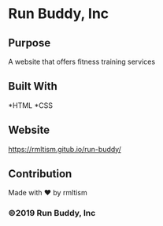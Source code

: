# Run Buddy, Inc

## Purpose
A website that offers fitness training services

## Built With
*HTML
*CSS

## Website
https://rmltism.gitub.io/run-buddy/

## Contribution
Made with ❤️ by rmltism

### ©️2019 Run Buddy, Inc
